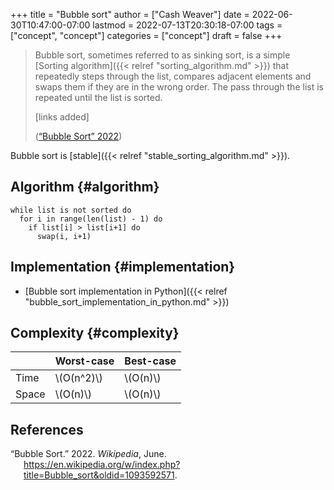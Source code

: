 +++
title = "Bubble sort"
author = ["Cash Weaver"]
date = 2022-06-30T10:47:00-07:00
lastmod = 2022-07-13T20:30:18-07:00
tags = ["concept", "concept"]
categories = ["concept"]
draft = false
+++

> Bubble sort, sometimes referred to as sinking sort, is a simple [Sorting algorithm]({{< relref "sorting_algorithm.md" >}}) that repeatedly steps through the list, compares adjacent elements and swaps them if they are in the wrong order. The pass through the list is repeated until the list is sorted.
>
> [links added]
>
> (<a href="#citeproc_bib_item_1">“Bubble Sort” 2022</a>)

Bubble sort is [stable]({{< relref "stable_sorting_algorithm.md" >}}).


## Algorithm {#algorithm}

```nil
while list is not sorted do
  for i in range(len(list) - 1) do
    if list[i] > list[i+1] do
      swap(i, i+1)
```


## Implementation {#implementation}

-   [Bubble sort implementation in Python]({{< relref "bubble_sort_implementation_in_python.md" >}})


## Complexity {#complexity}

|       | Worst-case   | Best-case  |
|-------|--------------|------------|
| Time  | \\(O(n^2)\\) | \\(O(n)\\) |
| Space | \\(O(n)\\)   | \\(O(n)\\) |

## References

<style>.csl-entry{text-indent: -1.5em; margin-left: 1.5em;}</style><div class="csl-bib-body">
  <div class="csl-entry"><a id="citeproc_bib_item_1"></a>“Bubble Sort.” 2022. <i>Wikipedia</i>, June. <a href="https://en.wikipedia.org/w/index.php?title=Bubble_sort&oldid=1093592571">https://en.wikipedia.org/w/index.php?title=Bubble_sort&#38;oldid=1093592571</a>.</div>
</div>

